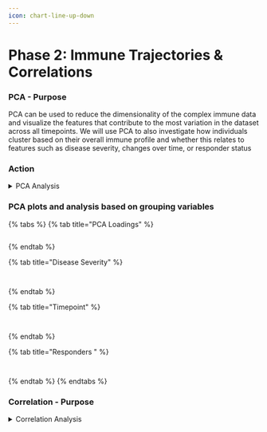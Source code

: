 ```yaml
---
icon: chart-line-up-down
---
```


# Phase 2: Immune Trajectories & Correlations

### PCA - Purpose

PCA can be used to reduce the dimensionality of the complex immune data and visualize the features that contribute to the most variation in the dataset across all timepoints. We will use PCA to also investigate how individuals cluster based on their overall immune profile and whether this relates to features such as disease severity, changes over time, or responder status&#x20;

### Action

<details>

<summary>PCA Analysis</summary>

1. Navigate to PCA analysis by going to **Discovery -> Start -> PCA analysis**&#x20;

<figure><img src="../../.gitbook/assets/Screenshot 2025-05-14 080523.png" alt=""><figcaption></figcaption></figure>

2. Select all relevant columns on which to perform PCA. This can be achieved in two ways:&#x20;
   1. Selecting desired columns in the <kbd>Columns</kbd> tab. For this example, we will choose all numerical immunological assay columns (e.g. e.g., `pseudoNA Abs`, `ADCD`, `ADMP`, `ADNKA`, `B cells elispot`, `S-IgA`, `S-IgG1`…, `N-IgG`, Proliferation assays, T cell ELISpots, MSD assays etc.)&#x20;
   2. Removing undesired columns in the E<kbd>xclude Columns</kbd> tab. For this example, since we want to keep all numerical immunological assays, we will remove `Donor ID`, `Timepoint`, `Days pso`, `Responder`, demographics (`Age`, `Sex`), clinical symptom columns

<figure><img src="../../.gitbook/assets/Screenshot 2025-05-14 082628.png" alt=""><figcaption></figcaption></figure>

{% hint style="warning" %}
You **cannot** use categorical variables to perform PCA&#x20;
{% endhint %}

3. Perform **preprocessing** of the features. This is essential for PCA

<figure><img src="../../.gitbook/assets/image (1).png" alt=""><figcaption></figcaption></figure>

Choose `center` and `scale` to perform z-score normalization on the data&#x20;

Choose a method for addressing the missing values. There are two options: **a)** **`medianimpute`** (replaces NA with median of the feature data, might be acceptable for visualization) and **b)** `Remove NA` toggle (if imputation is undesirable, but this reduces data considerably)&#x20;

<figure><img src="../../.gitbook/assets/Screenshot 2025-05-14 083940.png" alt=""><figcaption></figcaption></figure>

4. Choose a **grouping variable.** This will determine how to color the PCA plot and clusters, and is vital for interpreting immune trajectories&#x20;

To choose a grouping variable, go to PCA Settings (below Preprocessing Options)&#x20;

<figure><img src="../../.gitbook/assets/Screenshot 2025-05-14 084250 (1).png" alt=""><figcaption></figcaption></figure>

For this dataset, we will be grouping the variables based on `Disease severity`, `Timepoint` and optionally `Responder` variables. The plots and analysis using these grouping variables can be seen [below](phase-2-immune-trajectories-and-correlations.md#pca-plots-and-analysis-based-on-grouping-variables).

</details>

### PCA plots and analysis based on grouping variables

{% tabs %}
{% tab title="PCA Loadings" %}
<figure><img src="../../.gitbook/assets/CP_PCA variables plot.png" alt=""><figcaption></figcaption></figure>
{% endtab %}

{% tab title="Disease Severity" %}
<figure><img src="../../.gitbook/assets/CP_disease_PCA indiv grouped plot.png" alt=""><figcaption></figcaption></figure>

<figure><img src="../../.gitbook/assets/CP_disease_PCA indiv biplot (1).png" alt=""><figcaption></figcaption></figure>
{% endtab %}

{% tab title="Timepoint" %}
<figure><img src="../../.gitbook/assets/CP_timepoint_PCA indiv grouped plot.png" alt=""><figcaption></figcaption></figure>

<figure><img src="../../.gitbook/assets/CP_timepoint_PCA indiv biplot (2).png" alt=""><figcaption></figcaption></figure>
{% endtab %}

{% tab title="Responders " %}
<figure><img src="../../.gitbook/assets/CP_responder_PCA indiv grouped plot.png" alt=""><figcaption></figcaption></figure>

<figure><img src="../../.gitbook/assets/CP_responder_PCA indiv biplot (1).png" alt=""><figcaption></figcaption></figure>
{% endtab %}
{% endtabs %}

### Correlation - Purpose

<details>

<summary>Correlation Analysis</summary>

1. Navigate to perfrom correlation analysis by going to **Discovery -> Start -> Correlation**&#x20;

<figure><img src="../../.gitbook/assets/Screenshot 2025-05-15 140554.png" alt=""><figcaption></figcaption></figure>

2. Choose the same numerical immunological assays columns as used in PCA under Column Selection&#x20;
3. Select **Spearman** for the **Correlation Method** within the Column Selection Tab

<figure><img src="../../.gitbook/assets/Screenshot 2025-05-15 141012.png" alt=""><figcaption></figcaption></figure>

4. Under the **Preprocessing** tab, select `center`, `scale` and `medianImpute` as the preprocessing methods&#x20;

<figure><img src="../../.gitbook/assets/Screenshot 2025-05-15 141208.png" alt=""><figcaption></figcaption></figure>

5. Go to the Correlation Settings tab:&#x20;
   1. NA Action: Set it to a method that can appropriately handle missing values such as `pairwise.complete.obs`
   2. Plot Type: Select preferred option to view the correlation in the plot. For this example, the Full type was chosen&#x20;
   3. Reorder Correlation: Select Hierarchical clustering&#x20;

<figure><img src="../../.gitbook/assets/Screenshot 2025-05-15 141316.png" alt=""><figcaption></figcaption></figure>

<figure><img src="../../.gitbook/assets/CP_clustered correlation_all immune assays.png" alt=""><figcaption></figcaption></figure>

<figure><img src="../../.gitbook/assets/CP_clustered correlation_all immune assays_days pso timepoints.png" alt=""><figcaption></figcaption></figure>

</details>
